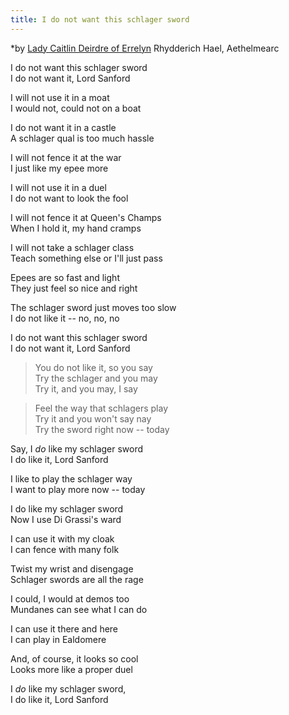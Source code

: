 ```yaml
---
title: I do not want this schlager sword
---
```


*by [Lady Caitlin Deirdre of Errelyn](mailto:des414-at-yahoo.com) Rhydderich Hael, Aethelmearc

I do not want this schlager sword<BR>
I do not want it, Lord Sanford<BR>

I will not use it in a moat<BR>
I would not, could not on a boat<BR>

I do not want it in a castle<BR>
A schlager qual is too much hassle<BR>

I will not fence it at the war<BR>
I just like my epee more<BR>

I will not use it in a duel<BR>
I do not want to look the fool<BR>

I will not fence it at Queen's Champs<BR>
When I hold it, my hand cramps<BR>

I will not take a schlager class<BR>
Teach something else or I'll just pass<BR>

Epees are so fast and light<BR>
They just feel so nice and right<BR>

The schlager sword just moves too slow<BR>
I do not like it -- no, no, no<BR>

I do not want this schlager sword<BR>
I do not want it, Lord Sanford<BR>

> You do not like it, so you say<BR>
> Try the schlager and you may<BR>
> Try it, and you may, I say<BR>

> Feel the way that schlagers play<BR>
> Try it and you won't say nay<BR>
> Try the sword right now -- today<BR>

Say, I *do* like my schlager sword<BR>
I do like it, Lord Sanford<BR>

I like to play the schlager way<BR>
I want to play more now -- today<BR>

I do like my schlager sword<BR>
Now I use Di Grassi's ward<BR>

I can use it with my cloak<BR>
I can fence with many folk<BR>

Twist my wrist and disengage<BR>
Schlager swords are all the rage<BR>

I could, I would at demos too<BR>
Mundanes can see what I can do<BR>

I can use it there and here<BR>
I can play in Ealdomere<BR>

And, of course, it looks so cool<BR>
Looks more like a proper duel<BR>

I *do* like my schlager sword,<BR>
I do like it, Lord Sanford<BR>
